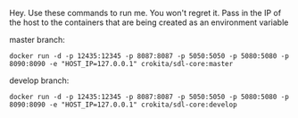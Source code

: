 Hey. Use these commands to run me. You won't regret it.
Pass in the IP of the host to the containers that are being created as an environment variable

master branch:

```docker run -d -p 12435:12345 -p 8087:8087 -p 5050:5050 -p 5080:5080 -p 8090:8090 -e "HOST_IP=127.0.0.1" crokita/sdl-core:master```

develop branch:

```docker run -d -p 12435:12345 -p 8087:8087 -p 5050:5050 -p 5080:5080 -p 8090:8090 -e "HOST_IP=127.0.0.1" crokita/sdl-core:develop```